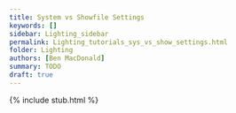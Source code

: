 ```yaml
---
title: System vs Showfile Settings
keywords: []
sidebar: Lighting_sidebar
permalink: Lighting_tutorials_sys_vs_show_settings.html
folder: Lighting
authors: [Ben MacDonald]
summary: TODO
draft: true
---
```


{% include stub.html %}